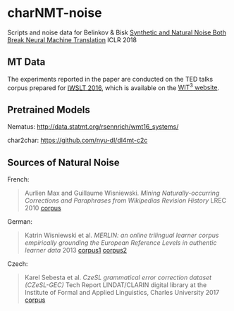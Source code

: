 # charNMT-noise
Scripts and noise data for Belinkov &amp; Bisk [Synthetic and Natural Noise Both Break Neural Machine Translation](https://arxiv.org/abs/1711.02173) ICLR 2018 


## MT Data
The experiments reported in the paper are conducted on the TED talks corpus prepared for [IWSLT 2016](http://workshop2016.iwslt.org), which is available on the [WIT<sup>3</sup> website](https://wit3.fbk.eu/mt.php?release=2016-01). 

## Pretrained Models
Nematus: http://data.statmt.org/rsennrich/wmt16_systems/

char2char: https://github.com/nyu-dl/dl4mt-c2c

## Sources of Natural Noise 
French: 
  > Aurlien Max and Guillaume Wisniewski. _Mining Naturally-occurring Corrections and Paraphrases from Wikipedias 
  > Revision History_ LREC 2010 [corpus](https://wicopaco.limsi.fr)

German:
  > Katrin Wisniewski et al. _MERLIN: an online trilingual learner corpus empirically grounding the European Reference Levels 
  > in authentic learner data_ 2013 [corpus1](https://www.ukp.tu-darmstadt.de/data/spelling-correction/rwse-datasets) [corpus2](https://www.ukp.tu-darmstadt.de/data/spelling-correction/spelling-difficulty-prediction/)


Czech:  
  > Karel Sebesta et al. _CzeSL grammatical error correction dataset (CZeSL-GEC)_ Tech Report 
  > LINDAT/CLARIN digital library at the Institute of Formal and Applied Linguistics, Charles University 2017 [corpus](https://lindat.mff.cuni.cz/repository/xmlui/handle/11234/1-2143)
